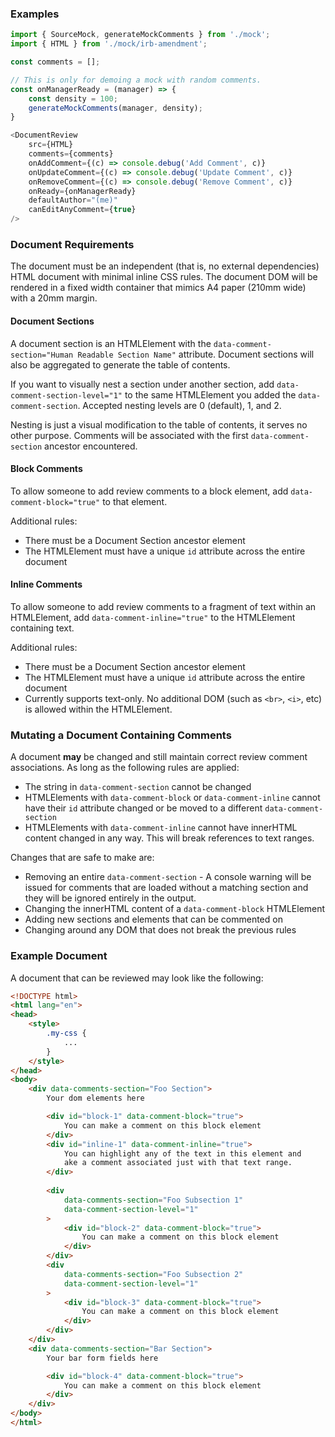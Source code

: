 
### Examples

```js
import { SourceMock, generateMockComments } from './mock';
import { HTML } from './mock/irb-amendment';

const comments = [];

// This is only for demoing a mock with random comments.
const onManagerReady = (manager) => {
    const density = 100;
    generateMockComments(manager, density);
}

<DocumentReview
    src={HTML}
    comments={comments}
    onAddComment={(c) => console.debug('Add Comment', c)}
    onUpdateComment={(c) => console.debug('Update Comment', c)}
    onRemoveComment={(c) => console.debug('Remove Comment', c)}
    onReady={onManagerReady}
    defaultAuthor="(me)"
    canEditAnyComment={true}
/>
```


### Document Requirements

The document must be an independent (that is, no external dependencies) HTML document with minimal inline CSS rules. The document DOM will be rendered in a fixed width container that mimics A4 paper (210mm wide) with a 20mm margin. 

#### Document Sections

A document section is an HTMLElement with the `data-comment-section="Human Readable Section Name"` attribute. Document sections will also be aggregated to generate the table of contents.

If you want to visually nest a section under another section, add `data-comment-section-level="1"` to the same HTMLElement you added the `data-comment-section`. Accepted nesting levels are 0 (default), 1, and 2. 

Nesting is just a visual modification to the table of contents, it serves no other purpose. Comments will be associated with the first `data-comment-section` ancestor encountered. 

#### Block Comments

To allow someone to add review comments to a block element, add `data-comment-block="true"` to that element. 

Additional rules:

* There must be a Document Section ancestor element
* The HTMLElement must have a unique `id` attribute across the entire document

#### Inline Comments

To allow someone to add review comments to a fragment of text within an HTMLElement, add `data-comment-inline="true"` to the HTMLElement containing text.

Additional rules:

* There must be a Document Section ancestor element
* The HTMLElement must have a unique `id` attribute across the entire document
* Currently supports text-only. No additional DOM (such as `<br>`, `<i>`, etc) is allowed within the HTMLElement. 


### Mutating a Document Containing Comments

A document **may** be changed and still maintain correct review comment associations. As long as the following rules are applied:

* The string in `data-comment-section` cannot be changed
* HTMLElements with `data-comment-block` or `data-comment-inline` cannot have their `id` attribute changed or be moved to a different `data-comment-section`
* HTMLElements with `data-comment-inline` cannot have innerHTML content changed in any way. This will break references to text ranges.

Changes that are safe to make are:

* Removing an entire `data-comment-section` - A console warning will be issued for comments that are loaded without a matching section and they will be ignored entirely in the output.
* Changing the innerHTML content of a `data-comment-block` HTMLElement
* Adding new sections and elements that can be commented on 
* Changing around any DOM that does not break the previous rules

### Example Document

A document that can be reviewed may look like the following:

```html
<!DOCTYPE html>
<html lang="en">
<head>
    <style>
        .my-css {
            ...
        }
    </style>
</head>
<body>
    <div data-comments-section="Foo Section">
        Your dom elements here

        <div id="block-1" data-comment-block="true">
            You can make a comment on this block element
        </div>
        <div id="inline-1" data-comment-inline="true">
            You can highlight any of the text in this element and 
            ake a comment associated just with that text range.
        </div>
            
        <div 
            data-comments-section="Foo Subsection 1" 
            data-comment-section-level="1"
        >
            <div id="block-2" data-comment-block="true">
                You can make a comment on this block element
            </div>
        </div>
        <div 
            data-comments-section="Foo Subsection 2" 
            data-comment-section-level="1"
        >
            <div id="block-3" data-comment-block="true">
                You can make a comment on this block element
            </div>
        </div>
    </div>
    <div data-comments-section="Bar Section">
        Your bar form fields here

        <div id="block-4" data-comment-block="true">
            You can make a comment on this block element
        </div>
    </div>
</body>
</html>
```
